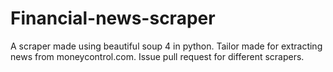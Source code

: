 # Financial-news-scraper
A scraper made using beautiful soup 4 in python. Tailor made for extracting news from moneycontrol.com. Issue pull request for different scrapers.
